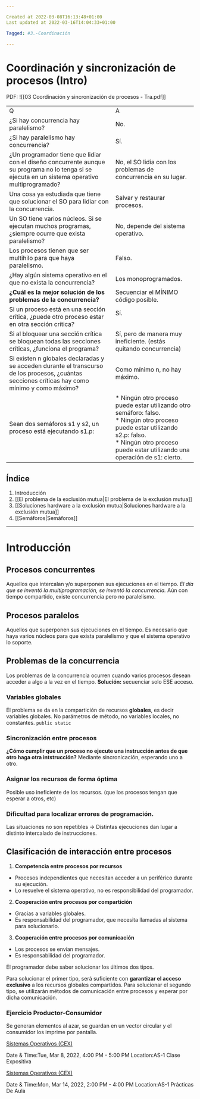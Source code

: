 ```yaml
---

Created at 2022-03-08T16:13:48+01:00
Last updated at 2022-03-16T14:04:33+01:00

Tagged: #3.-Coordinación

---
```


# Coordinación y sincronización de procesos (Intro)
PDF:
![[03 Coordinación y sincronización de procesos - Tra.pdf]]


|     |     |
| --- | --- |
| Q   | A   |
| ¿Si hay concurrencia hay paralelismo? | No. |
| ¿Si hay paralelismo hay concurrencia? | Sí. |
| ¿Un programador tiene que lidiar con el diseño concurrente aunque su programa no lo tenga si se ejecuta en un sistema operativo multiprogramado? | No, el SO lidia con los problemas de concurrencia en su lugar. |
| Una cosa ya estudiada que tiene que solucionar el SO para lidiar con la concurrencia. | Salvar y restaurar procesos. |
| Un SO tiene varios núcleos. Si se ejecutan muchos programas, ¿siempre ocurre que exista paralelismo? | No, depende del sistema operativo. |
| Los procesos tienen que ser multihilo para que haya paralelismo. | Falso. |
| ¿Hay algún sistema operativo en el que no exista la concurrencia? | Los monoprogramados.<br> |
| **¿Cuál es la mejor solución de los problemas de la concurrencia?** | Secuenciar el MÍNIMO código posible. |
| Si un proceso está en una sección crítica, ¿puede otro proceso estar en otra sección crítica? | Sí.<br><br> |
| Si al bloquear una sección crítica  se bloquean todas las secciones críticas, ¿funciona el programa? | Sí, pero de manera muy ineficiente. (estás quitando concurrencia) |
| Si existen n globales declaradas y se acceden durante el transcurso de los procesos, ¿cuántas secciones críticas hay como mínimo y como máximo? | Como mínimo n, no hay máximo. |
| Sean dos semáforos s1 y s2, un proceso está ejecutando s1.p: | * Ningún otro proceso puede estar utilizando otro semáforo: falso.<br>* Ningún otro proceso puede estar utilizando s2.p: falso.<br>* Ningún otro proceso puede estar utilizando una operación de s1: cierto. |

## Índice

1. Introducción
2. [[El problema de la exclusión mutua|El problema de la exclusión mutua]]
3. [[Soluciones hardware a la exclusión mutua|Soluciones hardware a la exclusión mutua]]
4. [[Semáforos|Semáforos]]



* * *



# Introducción



## Procesos concurrentes

Aquellos que intercalan y/o superponen sus ejecuciones en el tiempo.
_El día que se inventó la multiprogramación, se inventó la concurrencia._
Aún con tiempo compartido, existe concurrencia pero no paralelismo.




## Procesos paralelos

Aquellos que superponen sus ejecuciones en el tiempo.
Es necesario que haya varios núcleos para que exista paralelismo y que el sistema operativo lo soporte.



## Problemas de la concurrencia

Los problemas de la concurrencia ocurren cuando varios procesos desean acceder a algo a la vez en el tiempo.
**Solución:** secuenciar solo ESE acceso.


### Variables globales

El problema se da en la compartición de recursos **globales**, es decir variables globales. No parámetros de método, no variables locales, no constantes. `public static`


### Sincronización entre procesos

**¿Cómo cumplir que un proceso no ejecute una instrucción antes de que otro haga otra intstrucción?**
Mediante sincronicación, esperando uno a otro.


### Asignar los recursos de forma óptima

Posible uso ineficiente de los recursos. (que los procesos tengan que esperar a otros, etc)


### Dificultad para localizar errores de programación.

Las situaciones no son repetibles → Distintas ejecuciones dan lugar a distinto intercalado de instrucciones.


## Clasificación de interacción entre procesos

1. **Competencia entre procesos por recursos**
  * Procesos independientes que necesitan acceder a un periférico durante su ejecución.
  * Lo resuelve el sistema operativo, no es responsibilidad del programador.
2. **Cooperación entre procesos por compartición**
  * Gracias a variables globales.
  * Es responsabilidad del programador, que necesita llamadas al sistema para solucionarlo.
3. **Cooperación entre procesos por comunicación**
  * Los procesos se envían mensajes.
  * Es responsabilidad del programador.


El programador debe saber solucionar los últimos dos tipos.

Para solucionar el primer tipo, será suficiente con **garantizar el acceso exclusivo** a los recursos globales compartidos.
Para solucionar el segundo tipo, se utilizarán métodos de comunicación entre procesos y esperar por dicha comunicación.


### Ejercicio Productor-Consumidor

Se generan elementos al azar, se guardan en un vector circular y el consumidor los imprime por pantalla.   


[Sistemas Operativos (CEX)](https://www.google.com/calendar/event?eid=XzhkOWxjZ3JmZHByNmFzamtjZGkzZ2QxbmM1aWo4b2htY2RoM2llMW42Z3BqOGQ5bDZjcWowY3BrY2txMzJkYjI2c3FnIHVuZGVyc2NvcmViaXNAbQ)

Date & Time:Tue, Mar 8, 2022, 4:00 PM - 5:00 PM
Location:AS-1
Clase Expositiva

[Sistemas Operativos (CEX)](https://www.google.com/calendar/event?eid=XzhkOWxjZ3JmZHByNmFzams2NHJtMnBobmNncmoycDlwY2tybTRkOW03MG8zOGMxbDYwcW00Y3BsY29zM2dvaGc3MHEwIHVuZGVyc2NvcmViaXNAbQ)

Date & Time:Mon, Mar 14, 2022, 2:00 PM - 4:00 PM
Location:AS-1
Prácticas De Aula


